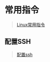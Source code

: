 # 常用指令
>[Linux常用指令](https://baijiahao.baidu.com/s?id=1617448120776344096&wfr=spider&for=pc)

## 配置SSH
>[配置ssh](https://blog.csdn.net/gjy211/article/details/84564481)